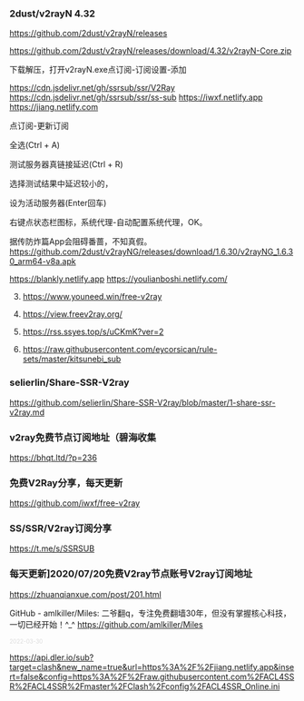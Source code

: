 ### 2dust/v2rayN 4.32
https://github.com/2dust/v2rayN/releases

https://github.com/2dust/v2rayN/releases/download/4.32/v2rayN-Core.zip

下载解压，打开v2rayN.exe点订阅-订阅设置-添加

https://cdn.jsdelivr.net/gh/ssrsub/ssr/V2Ray
https://cdn.jsdelivr.net/gh/ssrsub/ssr/ss-sub
https://iwxf.netlify.app
https://jiang.netlify.com

点订阅-更新订阅

全选(Ctrl + A)

测试服务器真链接延迟(Ctrl + R)

选择测试结果中延迟较小的，

设为活动服务器(Enter回车)

右键点状态栏图标，系统代理-自动配置系统代理，OK。

据传防炸篇App会阻碍番蔷，不知真假。
https://github.com/2dust/v2rayNG/releases/download/1.6.30/v2rayNG_1.6.30_arm64-v8a.apk

https://blankly.netlify.app
https://youlianboshi.netlify.com/

3. https://www.youneed.win/free-v2ray

3. https://view.freev2ray.org/

3. https://rss.ssyes.top/s/uCKmK?ver=2

3. https://raw.githubusercontent.com/eycorsican/rule-sets/master/kitsunebi_sub

### selierlin/Share-SSR-V2ray
https://github.com/selierlin/Share-SSR-V2ray/blob/master/1-share-ssr-v2ray.md

### v2ray免费节点订阅地址（碧海收集
https://bhqt.ltd/?p=236

### 免费V2Ray分享，每天更新
https://github.com/iwxf/free-v2ray

### SS/SSR/V2ray订阅分享
https://t.me/s/SSRSUB

### 每天更新]2020/07/20免费V2ray节点账号V2ray订阅地址
https://zhuanqianxue.com/post/201.html

GitHub - amlkiller/Miles: 二爷翻q，专注免费翻墙30年，但没有掌握核心科技，一切已经开始！^_^
https://github.com/amlkiller/Miles

<font size="1" style="color:#DCDCDC">2022-03-30</font>

https://api.dler.io/sub?target=clash&new_name=true&url=https%3A%2F%2Fjiang.netlify.app&insert=false&config=https%3A%2F%2Fraw.githubusercontent.com%2FACL4SSR%2FACL4SSR%2Fmaster%2FClash%2Fconfig%2FACL4SSR_Online.ini
